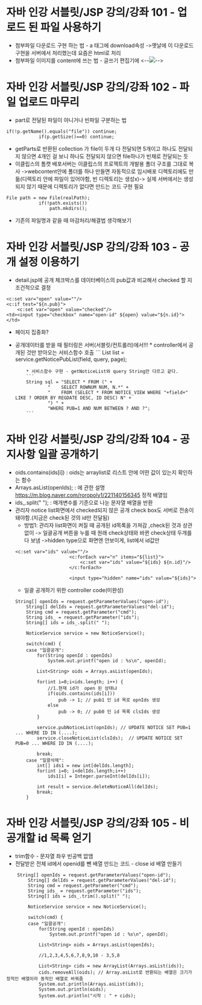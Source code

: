 # 자바 인강 서블릿/JSP 강의/강좌 101 - 업로드 된 파일 사용하기
* 첨부파일 다운로드 구현 하는 법 - a 태그에 download속성 ->옛날에 이 다운로드 구현을 서버에서 처리했는데 요즘은 html로 처리
* 첨부파일 이미지를 content에 쓰는 법 - 글쓰기 편집기에 <--<img src="/upload/img1.jpg">-->

# 자바 인강 서블릿/JSP 강의/강좌 102 - 파일 업로드 마무리
* part로 전달된 파일이 아니거나 빈파일 구분하는 법
```
if(!p.getName().equals("file")) continue;
			if(p.getSize()==0) continue;
```
* getParts로 반환된 collection<part> 가 file이 두개 다 전달되면 5개이고 하나도 전달되지 않으면 4개인 걸 보니 하나도 전달되지 않으면 file하나가 빈채로 전달되는 듯
* 이클립스의 톰캣 배포서버는 이클립스의 프로젝트의 개발용 폴더 구조를 그대로 복사 ->webcontent안에 폴더를 하나 만들면 자동적으로 임시배포 디렉토리에도 만듦(디렉토리 안에 파일이 있어야함, 빈 디렉토리는 생성x)->  실제 서버에서는 생성되지 않기 때문에 디렉토리가 없다면 만드는 코드 구현 필요
```
File path = new File(realPath);
			if(!path.exists())
				path.mkdirs();
```
* 기존의 파일명과 같을 때 마감처리/해결법 생각해보기
  
# 자바 인강 서블릿/JSP 강의/강좌 103 - 공개 설정 이용하기
* detail.jsp에 공개 체크박스를 데이터베이스의 pub값과 비교해서 checked 할 지 조건적으로 결정
```
<c:set var="open" value=""/>
<c:if test="${n.pub}">
	<c:set var="open" value="checked"/>
<td><input type="checkbox" name="open-id" ${open} value="${n.id}"></td>
```
* 페이지 집중화?
* 공개데이터를 받을 때 필터링은 서버(서블릿/컨트롤러)에서!!!
		* controller에서 공개된 것만 받아오는 서비스함수 호출
		```
			List<NoticeView> list = service.getNoticePubList(field, query, page);

    ```
		* 서비스함수 구현 - getNoticeList와 query String만 다르고 같다.
		```
		String sql = "SELECT * FROM (" + 
				"    SELECT ROWNUM NUM, N.*" + 
				"    FROM (SELECT * FROM NOTICE_VIEW WHERE "+field+" LIKE ? ORDER BY REGDATE DESC, ID DESC) N" + 
				") " + 
				"WHERE PUB=1 AND NUM BETWEEN ? AND ?";
		```
	
#  자바 인강 서블릿/JSP 강의/강좌 104 - 공지사항 일괄 공개하기
* oids.contains(ids[i]) : oids는 arraylist로 리스트 안에 어떤 값이 있는지 확인하는 함수 
* Arrays.asList(openIds); : 에 관한 설명 https://m.blog.naver.com/roropoly1/221140156345 정적 배열임
* ids_.split(" "); : 매개변수를 기준으로 나눈 문자열 배열을 반환
*  관리자 notice list화면에서 checked되지 않은 공개 check box도 서버로 전송이 돼야함.(지금은 check된 것의 id만 전달됨)
   * 방법1: 관리자 list화면이 켜질 때 공개된 id목록을 가져감	,check된 것과 상관없이 -> 일괄공개 버튼을 누를 때 원래 check상태와 바뀐 check상태 두개를 다 보냄 ->hidden type으로 화면엔 안보이게, list에서 id값만
	```
	<c:set var="ids" value=""/>
						<c:forEach var="n" items="${list}">
							<c:set var="ids" value="${ids} ${n.id}"/>
						</c:forEach>
						
						<input type="hidden" name="ids" value="${ids}">
	```
	* 일괄 공개하기 위한 controller code(미완성)
	```
	String[] openIds = request.getParameterValues("open-id");
		String[] delIds = request.getParameterValues("del-id");
		String cmd = request.getParameter("cmd");
		String ids_ = request.getParameter("ids");
		String[] ids = ids_.split(" ");
		
		NoticeService service = new NoticeService();
		
		switch(cmd) {
		case "일괄공개":
			for(String openId : openIds)
				System.out.printf("open id : %s\n", openId);
			
			List<String> oids = Arrays.asList(openIds);
			
			for(int i=0;i<ids.length; i++) {
				//1.현재 id가  open 된 상태냐
				if(oids.contains(ids[i]))
					pub -> 1; // pub1 인 id 목로 opnIds 생성
				else
					pub -> 0; // pub0 인 id 목록 clsIds 생성
			}			
			
			service.pubNoticeList(opnIds); // UPDATE NOTICE SET PUB=1 ... WHERE ID IN (....);
			service.closeNoticeList(clsIds);  // UPDATE NOTICE SET PUB=0 ... WHERE ID IN (....);
			
			break;
		case "일괄삭제":
			int[] ids1 = new int[delIds.length];
			for(int i=0; i<delIds.length;i++)
				ids1[i] = Integer.parseInt(delIds[i]);
			
			int result = service.deleteNoticeAll(delIds);
			break;
		}
	```
																				
# 자바 인강 서블릿/JSP 강의/강좌 105 - 비공개할 id 목록 얻기
* trim함수 - 문자열 좌우 빈공백 없앰
* 전달받은 전체 id에서 openid를 뺀 배열 만드는 코드 - close id 배열 만들기
```
	String[] openIds = request.getParameterValues("open-id");
		String[] delIds = request.getParameterValues("del-id");
		String cmd = request.getParameter("cmd");
		String ids_ = request.getParameter("ids");
		String[] ids = ids_.trim().split(" ");
		
		NoticeService service = new NoticeService();
		
		switch(cmd) {
		case "일괄공개":
			for(String openId : openIds)
				System.out.printf("open id : %s\n", openId);
			
			List<String> oids = Arrays.asList(openIds);
			
			//1,2,3,4,5,6,7,8,9,10 - 3,5,8
			
			List<String> cids = new ArrayList(Arrays.asList(ids));
			cids.removeAll(oids); // Array.asList로 반환되는 배열은 크기가 정적인 배열이라 동적인 배열로 바꿔줌
			System.out.println(Arrays.asList(ids));
			System.out.println(oids);
			System.out.println("시작 : " + cids);
```
